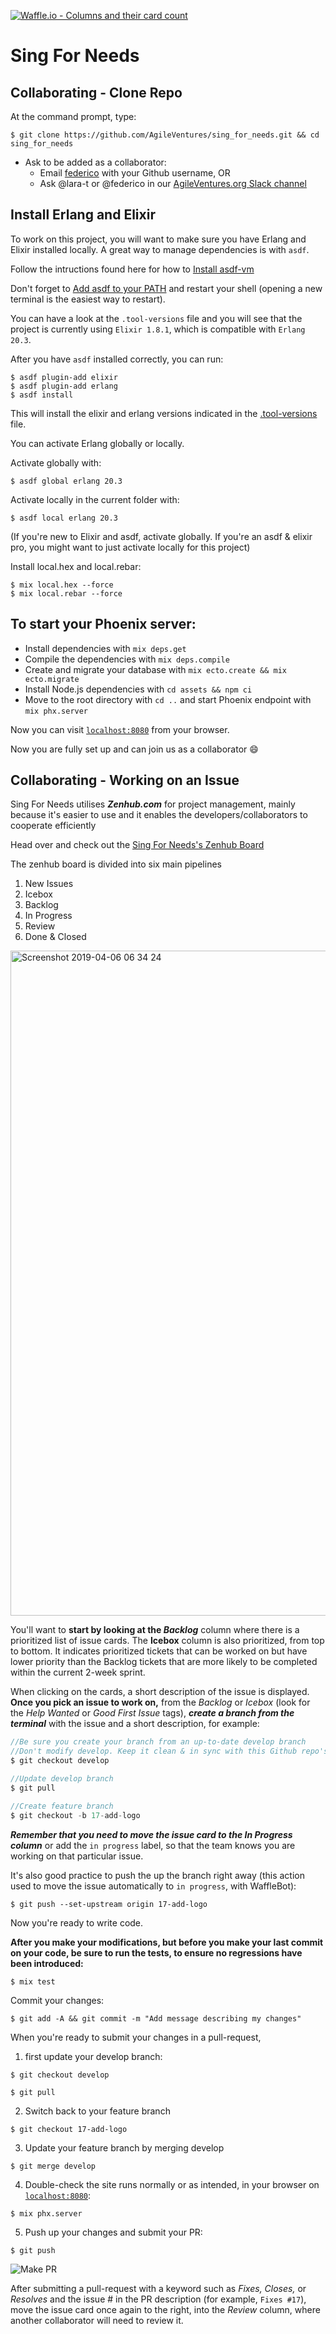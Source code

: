 [![Waffle.io - Columns and their card count](https://badge.waffle.io/AgileVentures/sing_for_needs.svg?columns=all)](https://waffle.io/AgileVentures/sing_for_needs)

# Sing For Needs

## Collaborating - Clone Repo

At the command prompt, type:
```
$ git clone https://github.com/AgileVentures/sing_for_needs.git && cd sing_for_needs
```

  * Ask to be added as a collaborator:
    * Email [federico](mailto:federico@championer.org?Subject=I%20want%20to%20collaborate%20on%20ChampionerOne) with your Github username, OR
    * Ask @lara-t or @federico in our [AgileVentures.org Slack channel](https://agileventures.slack.com/messages/phoenix_one)

## Install Erlang and Elixir
To work on this project, you will want to make sure you have Erlang and Elixir installed locally.
A great way to manage dependencies is with `asdf`. 

Follow the intructions found here for how to [Install asdf-vm](https://asdf-vm.com/#/core-manage-asdf-vm?id=install-asdf-vm)

Don't forget to [Add asdf to your PATH](https://asdf-vm.com/#/core-manage-asdf-vm?id=add-to-your-shell) and restart your shell (opening a new terminal is the easiest way to restart).

You can have a look at the `.tool-versions` file and you will see that the project is currently using `Elixir 1.8.1`, which is compatible with `Erlang 20.3`.

After you have `asdf` installed correctly, you can run:

```
$ asdf plugin-add elixir
$ asdf plugin-add erlang
$ asdf install
```

This will install the elixir and erlang versions indicated in the [.tool-versions](.tool-versions) file.

You can activate Erlang globally or locally.

Activate globally with:

```
$ asdf global erlang 20.3
```

Activate locally in the current folder with:

```
$ asdf local erlang 20.3
```

(If you're new to Elixir and asdf, activate globally. If you're an asdf & elixir pro, you might want to just activate locally for this project)

Install local.hex and local.rebar:

```
$ mix local.hex --force
$ mix local.rebar --force
```

## To start your Phoenix server:

  * Install dependencies with `mix deps.get`
  * Compile the dependencies with `mix deps.compile`
  * Create and migrate your database with `mix ecto.create && mix ecto.migrate`
  * Install Node.js dependencies with `cd assets && npm ci`
  * Move to the root directory with `cd ..` and start Phoenix endpoint with `mix phx.server`

Now you can visit [`localhost:8080`](http://localhost:8080) from your browser.

Now you are fully set up and can join us as a collaborator :smile:

## Collaborating - Working on an Issue

Sing For Needs utilises ***Zenhub.com*** for project management, mainly because it's easier to use and it enables the developers/collaborators to cooperate efficiently

Head over and check out the [Sing For Needs's Zenhub Board](https://app.zenhub.com/workspaces/sing-for-needs-5c8d188a534a9b0a86cdc451/board?repos=108547295)
 
The zenhub board is divided into six main pipelines

1. New Issues
2. Icebox
3. Backlog
4. In Progress
5. Review
6. Done & Closed

<img width="1064" alt="Screenshot 2019-04-06 06 34 24" src="https://user-images.githubusercontent.com/11988089/55668942-6ce5f980-5836-11e9-8e0b-3d1d5cef3837.png">

You'll want to **start by looking at the *Backlog*** column where there is a prioritized list of issue cards. The **Icebox** column is also prioritized, from top to bottom. It indicates prioritized tickets that can be worked on but have lower priority than the Backlog tickets that are more likely to be completed within the current 2-week sprint.

When clicking on the cards, a short description of the issue is displayed.
**Once you pick an issue to work on,** from the *Backlog* or *Icebox* (look for the *Help Wanted* or *Good First Issue* tags), ***create a branch from the terminal*** with the issue and a short description, for example:

```js
//Be sure you create your branch from an up-to-date develop branch
//Don't modify develop. Keep it clean & in sync with this Github repo's develop branch
$ git checkout develop

//Update develop branch
$ git pull

//Create feature branch
$ git checkout -b 17-add-logo
```

***Remember that you need to move the issue card to the In Progress column*** or add the `in progress` label, so that the team knows you are working on that particular issue.

It's also good practice to push the up the branch right away (this action used to move the issue automatically to `in progress`, with WaffleBot):

```
$ git push --set-upstream origin 17-add-logo
```

Now you're ready to write code.

**After you make your modifications, but before you make your last commit on your code, be sure to run the tests, to ensure no regressions have been introduced:**
```
$ mix test
```

Commit your changes:

```
$ git add -A && git commit -m "Add message describing my changes"
```

When you're ready to submit your changes in a pull-request, 

1. first update your develop branch:

```
$ git checkout develop
 
$ git pull
```

2. Switch back to your feature branch
```
$ git checkout 17-add-logo
```

3. Update your feature branch by merging develop
```
$ git merge develop
```
4. Double-check the site runs normally or as intended, in your browser on [`localhost:8080`](http://localhost:8080): 
``` 
$ mix phx.server
````
5. Push up your changes and submit your PR:
``` shell
$ git push
```
![Make PR](https://dl.dropbox.com/s/j50pk714r3i872p/Screenshot%202018-06-07%2001.58.45.png)

After submitting a pull-request with a keyword such as *Fixes, Closes,* or *Resolves* and the issue # in the PR description (for example, `Fixes #17`), move the issue card once again to the right, into the *Review* column, where another collaborator will need to review it.
